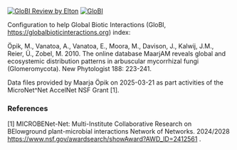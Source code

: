 [![GloBI Review by Elton](../../actions/workflows/review.yml/badge.svg)](../../actions/workflows/review.yml) [![GloBI](https://api.globalbioticinteractions.org/interaction.svg?accordingTo=globi:globalbioticinteractions/maarja&refutes=true&refutes=false)](https://globalbioticinteractions.org/?accordingTo=globi:globalbioticinteractions/maarja)

Configuration to help Global Biotic Interactions (GloBI, https://globalbioticinteractions.org) index: 

Öpik, M., Vanatoa, A., Vanatoa, E., Moora, M., Davison, J., Kalwij, J.M., Reier, Ü., Zobel, M. 2010. The online database MaarjAM reveals global and ecosystemic distribution patterns in arbuscular mycorrhizal fungi (Glomeromycota). New Phytologist 188: 223-241.

Data files provided by Maarja Öpik on 2025-03-21 as part activities of the MicroNet^Net AccelNet NSF Grant [1].


### References

[1] MICROBENet-Net: Multi-Institute Collaborative Research on BElowground plant-microbial interactions Network of Networks. 2024/2028 https://www.nsf.gov/awardsearch/showAward?AWD_ID=2412561 .
